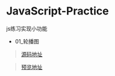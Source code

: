 # JavaScript-Practice
js练习实现小功能

* 01_轮播图
> [源码地址](https://github.com/EvenfallDew/JavaScript-Practice/tree/main/01_%E8%BD%AE%E6%92%AD%E5%9B%BE)

> [预览地址](https://evenfalldew.github.io/JavaScript-Practice/01_%E8%BD%AE%E6%92%AD%E5%9B%BE/index.html)


